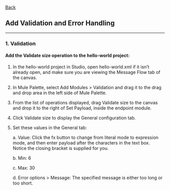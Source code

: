 [Back](README.md)

## Add Validation and Error Handling

<hr>

### 1. Validation

#### Add the Validate size operation to the hello-world project:

1. In the hello-world project in Studio, open hello-world.xml if it isn’t already open, and make sure you are viewing the Message Flow tab of the canvas.

2. In Mule Palette, select Add Modules > Validation and drag it to the drag and drop area in the left side of Mule Palette.

3. From the list of operations displayed, drag Validate size to the canvas and drop it to the right of Set Payload, inside the endpoint module.

4. Click Validate size to display the General configuration tab.

5. Set these values in the General tab:

    a. Value: Click the fx button to change from literal mode to expression mode, and then enter payload after the characters in the text box. Notice the closing bracket is supplied for you.

    b. Min: 6

    c. Max: 30

    d. Error options > Message: The specified message is either too long or too short.
